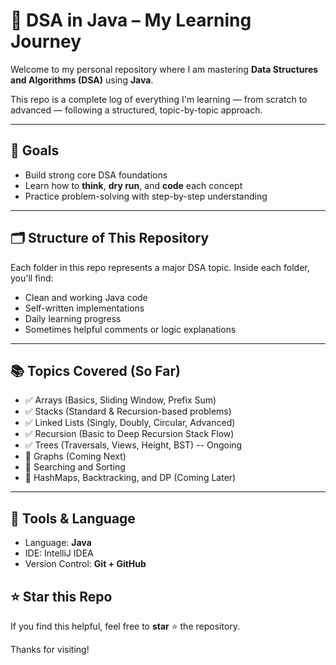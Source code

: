 # 🧠 DSA in Java – My Learning Journey

Welcome to my personal repository where I am mastering **Data Structures and Algorithms (DSA)** using **Java**.

This repo is a complete log of everything I'm learning — from scratch to advanced — following a structured, topic-by-topic approach.

---

## 📌 Goals

- Build strong core DSA foundations
- Learn how to **think**, **dry run**, and **code** each concept
- Practice problem-solving with step-by-step understanding

---

## 🗂️ Structure of This Repository

Each folder in this repo represents a major DSA topic. Inside each folder, you'll find:
- Clean and working Java code
- Self-written implementations
- Daily learning progress
- Sometimes helpful comments or logic explanations
  
---

## 📚 Topics Covered (So Far)

- ✅ Arrays (Basics, Sliding Window, Prefix Sum)
- ✅ Stacks (Standard & Recursion-based problems)
- ✅ Linked Lists (Singly, Doubly, Circular, Advanced)
- ✅ Recursion (Basic to Deep Recursion Stack Flow)
- ✅ Trees (Traversals, Views, Height, BST) -- Ongoing
- 🔄 Graphs (Coming Next)
- 🔄 Searching and Sorting
- 🔄 HashMaps, Backtracking, and DP (Coming Later)

---

## 🔧 Tools & Language


- Language: **Java**
- IDE: IntelliJ IDEA
- Version Control: **Git + GitHub**


## ⭐ Star this Repo

If you find this helpful, feel free to **star** ⭐ the repository.

Thanks for visiting!

